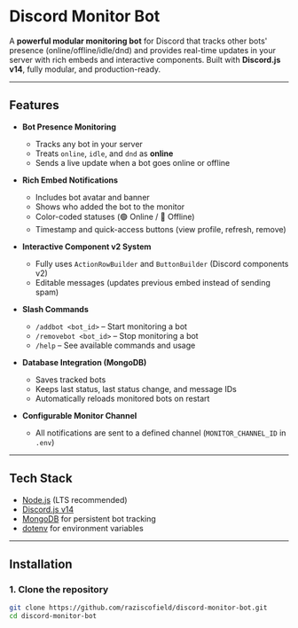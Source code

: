 # Discord Monitor Bot

A **powerful modular monitoring bot** for Discord that tracks other bots' presence (online/offline/idle/dnd) and provides real-time updates in your server with rich embeds and interactive components. Built with **Discord.js v14**, fully modular, and production-ready.

---

## Features

- **Bot Presence Monitoring**  
  - Tracks any bot in your server  
  - Treats `online`, `idle`, and `dnd` as **online**  
  - Sends a live update when a bot goes online or offline  

- **Rich Embed Notifications**  
  - Includes bot avatar and banner  
  - Shows who added the bot to the monitor  
  - Color-coded statuses (🟢 Online / 🔴 Offline)  
  - Timestamp and quick-access buttons (view profile, refresh, remove)  

- **Interactive Component v2 System**  
  - Fully uses `ActionRowBuilder` and `ButtonBuilder` (Discord components v2)  
  - Editable messages (updates previous embed instead of sending spam)  

- **Slash Commands**  
  - `/addbot <bot_id>` – Start monitoring a bot  
  - `/removebot <bot_id>` – Stop monitoring a bot  
  - `/help` – See available commands and usage  

- **Database Integration (MongoDB)**  
  - Saves tracked bots  
  - Keeps last status, last status change, and message IDs  
  - Automatically reloads monitored bots on restart  

- **Configurable Monitor Channel**  
  - All notifications are sent to a defined channel (`MONITOR_CHANNEL_ID` in `.env`)  

---

## Tech Stack

- [Node.js](https://nodejs.org/) (LTS recommended)  
- [Discord.js v14](https://discord.js.org/#/)  
- [MongoDB](https://www.mongodb.com/) for persistent bot tracking  
- [dotenv](https://github.com/motdotla/dotenv) for environment variables  

---

## Installation

### 1. Clone the repository
```bash
git clone https://github.com/raziscofield/discord-monitor-bot.git
cd discord-monitor-bot
